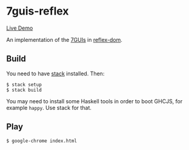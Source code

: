 # 7guis-reflex

[Live Demo](http://reflex.mdrexl.net/)

An implementation of the [7GUIs](https://github.com/eugenkiss/7guis/wiki) in [reflex-dom](https://hackage.haskell.org/package/reflex-dom).

## Build

You need to have [stack](http://docs.haskellstack.org/en/stable/README/) installed. Then:

    $ stack setup
    $ stack build

You may need to install some Haskell tools in order to boot GHCJS, for example `happy`. Use stack for that.

## Play

    $ google-chrome index.html

